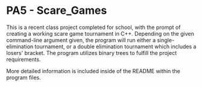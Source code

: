 # PA5 - Scare_Games

This is a recent class project completed for school, with the prompt of creating a working scare game tournament in C++. 
Depending on the given command-line argument given, the program will run either a single-elimination tournament, or a double elimination tournament which includes a losers' bracket.
The program utilizes binary trees to fulfill the project requirements.

More detailed information is included inside of the README within the program files.

